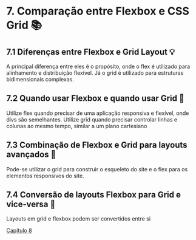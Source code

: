 # 7. Comparação entre Flexbox e CSS Grid :books:

## 7.1 Diferenças entre Flexbox e Grid Layout :bulb:

  A principal diferença entre eles é o propósito, onde o flex é utilizado para alinhamento e distribuição flexível. Já o grid é utilizado para estruturas bidimensionais complexas.

## 7.2 Quando usar Flexbox e quando usar Grid :memo:

  Utilize flex quando precisar de uma aplicação responsiva e flexível, onde divs são semelhantes.
  Utilize grid quando precisar controlar linhas e colunas ao mesmo tempo, similar a um plano cartesiano
  
## 7.3 Combinação de Flexbox e Grid para layouts avançados :hammer:

  Pode-se utilizar o grid para construir o esqueleto do site e o flex para os elementos responsivos do site.

## 7.4 Conversão de layouts Flexbox para Grid e vice-versa :mag_right:

  Layouts em grid e flexbox podem ser convertidos entre si 


[Capítulo 8](https://github.com/kevinzancle/AC2_CSS_Flexbox/blob/main/cap8_exercicios_e_desafios/README.md)

